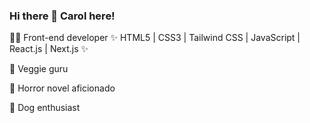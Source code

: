 ### Hi there 👋 Carol here!

👩‍💻 Front-end developer  ✨ HTML5 | CSS3 | Tailwind CSS | JavaScript | React.js | Next.js ✨

🌱 Veggie guru

👻 Horror novel aficionado

🐶 Dog enthusiast 

<!--
**carolb92/carolb92** is a ✨ _special_ ✨ repository because its `README.md` (this file) appears on your GitHub profile.

Here are some ideas to get you started:

- 🔭 I’m currently working on ...
- 🌱 I’m currently learning ...
- 👯 I’m looking to collaborate on ...
- 🤔 I’m looking for help with ...
- 💬 Ask me about ...
- 📫 How to reach me: ...
- 😄 Pronouns: ...
- ⚡ Fun fact: ...
-->
